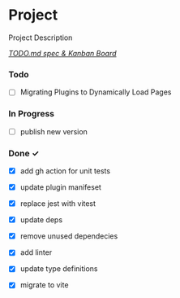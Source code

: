 # Project

Project Description

<em>[TODO.md spec & Kanban Board](https://bit.ly/3fCwKfM)</em>

### Todo

- [ ] Migrating Plugins to Dynamically Load Pages  

### In Progress

- [ ] publish new version  

### Done ✓

- [x] add gh action for unit tests  
- [x] update plugin manifeset  
- [x] replace jest with vitest  
- [x] update deps  
- [x] remove unused dependecies  
- [x] add linter  
- [x] update type definitions  
- [x] migrate to vite  

